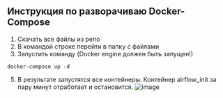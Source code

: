 ## Инструкция по разворачиваю Docker-Compose

1. Скачать все файлы из репо
3. В командой строке перейти в папку с файлами
4. Запустить команду (Docker engine должен быть запущен!)
```
docker-compose up -d
```
5. В результате запустятся все контейнеры. Контейнер airflow_init за пару минут отработает и остановится.
![image](https://github.com/Nastya224/1_T_Data_Data_engineer/assets/94219446/e7c84878-6457-492e-9ad4-bd7c79240b69)
